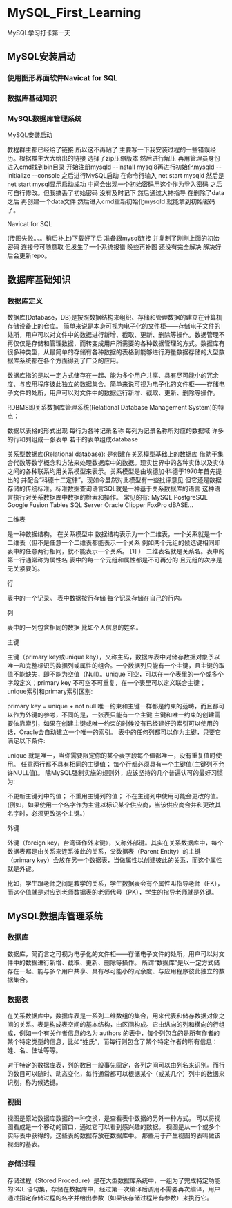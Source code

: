 # MySQL_First_Learning
MySQL学习打卡第一天

## MySQL安装启动

### 使用图形界面软件Navicat for SQL

### 数据库基础知识

### MySQL数据库管理系统

MySQL安装启动

教程群主都已经给了链接 所以这不再贴了 主要写一下我安装过程的一些错误经历。根据群主大大给出的链接 选择了zip压缩版本 然后进行解压 再用管理员身份进入cmd找到bin目录 开始注册mysqld --install mysql8再进行初始化mysqld --initialize --console 之后进行MySQL启动 在命令行输入 net start mysqld 然后是net start mysql显示启动成功 中间会出现一个初始密码用这个作为登入密码 之后可自行修改。但我搞丢了初始密码 没有及时记下 然后通过大神指导 在删除了data之后 再创建一个data文件 然后进入cmd重新初始化mysqld 就能拿到初始密码了。


Navicat for SQL

(传图失败。。。稍后补上)下载好了后 准备跟mysql连接 并复制了刚刚上面的初始密码 连接号可随意取 但发生了一个系统报错 晚些再补图 还没有完全解决 解决好后会更新repo。


## 数据库基础知识

### 数据库定义

数据库(Database，DB)是按照数据结构来组织、存储和管理数据的建立在计算机存储设备上的仓库。
简单来说是本身可视为电子化的文件柜——存储电子文件的处所，用户可以对文件中的数据进行新增、截取、更新、删除等操作。数据管理不再仅仅是存储和管理数据，而转变成用户所需要的各种数据管理的方式。数据库有很多种类型，从最简单的存储有各种数据的表格到能够进行海量数据存储的大型数据库系统都在各个方面得到了广泛的应用。

数据库指的是以一定方式储存在一起、能为多个用户共享、具有尽可能小的冗余度、与应用程序彼此独立的数据集合。简单来说可视为电子化的文件柜——存储电子文件的处所，用户可以对文件中的数据运行新增、截取、更新、删除等操作。

RDBMS即关系数据库管理系统(Relational Database Management System)的特点：

数据以表格的形式出现
每行为各种记录名称
每列为记录名称所对应的数据域
许多的行和列组成一张表单
若干的表单组成database      

关系型数据库(Relational database): 是创建在关系模型基础上的数据库 借助于集合代数等数学概念和方法来处理数据库中的数据。现实世界中的各种实体以及实体之间的各种联系均用关系模型来表示。关系模型是由埃德加·科德于1970年首先提出的 并配合“科德十二定律”。现如今虽然对此模型有一些批评意见 但它还是数据存储的传统标准。标准数据查询语言SQL就是一种基于关系数据库的语言 这种语言执行对关系数据库中数据的检索和操作。
常见的有: MySQL PostgreSQL Google Fusion Tables SQL Server Oracle Clipper FoxPro dBASE...

二维表

是一种数据结构。 在关系模型中 数据结构表示为一个二维表，一个关系就是一个二维表（但不是任意一个二维表都能表示一个关系 例如两个元组的候选键相同即表中的任意两行相同，就不能表示一个关系。 [1]  ） 二维表名就是关系名。表中的第一行通常称为属性名 表中的每一个元组和属性都是不可再分的 且元组的次序是无关紧要的。

行

表中的一个记录。 表中数据按行存储 每个记录存储在自己的行内。

列

表中的一列包含相同的数据 比如个人信息的姓名。

主键

主键（primary key或unique key），又称主码，数据库表中对储存数据对象予以唯一和完整标识的数据列或属性的组合。一个数据列只能有一个主键，且主键的取值不能缺失，即不能为空值（Null）。unique 可空，可以在一个表里的一个或多个字段定义；primary key 不可空不可重复，在一个表里可以定义联合主键；unique索引和primary索引区别:

primary key = unique + not null
唯一约束和主键一样都是约束的范畴，而且都可以作为外键的参考，不同的是，一张表只能有一个主键
主键和唯一约束的创建需要依靠索引，如果在创建主键或唯一约束的时候没有已经建好的索引可以使用的话，Oracle会自动建立一个唯一的索引。
表中的任何列都可以作为主键，只要它满足以下条件:

unique 就是唯一，当你需要限定你的某个表字段每个值都唯一，没有重复值时使用。
任意两行都不具有相同的主键值；
每个行都必须具有一个主键值(主键列不允许NULL值)。
除MySQL强制实施的规则外，应该坚持的几个普遍认可的最好习惯为:

不更新主键列中的值；
不重用主键列的值；
不在主键列中使用可能会更改的值。(例如，如果使用一个名字作为主键以标识某个供应商，当该供应商合并和更改其名字时，必须更改这个主键。)

外键

外键（foreign key，台湾译作外来键），又称外部键。其实在关系数据库中，每个数据表都是由关系来连系彼此的关系，父数据表（Parent Entity）的主键（primary key）会放在另一个数据表，当做属性以创建彼此的关系，而这个属性就是外键。

比如，学生跟老师之间是教学的关系，学生数据表会有个属性叫指导老师（FK），而这个值就是对应到老师数据表的老师代号（PK），学生的指导老师就是外键。


## MySQL数据库管理系统

### 数据库

数据库，简而言之可视为电子化的文件柜——存储电子文件的处所，用户可以对文件中的数据进行新增、截取、更新、删除等操作。
所谓“数据库”是以一定方式储存在一起、能与多个用户共享、具有尽可能小的冗余度、与应用程序彼此独立的数据集合。

### 数据表

在关系数据库中，数据库表是一系列二维数组的集合，用来代表和储存数据对象之间的关系。表是构成表空间的基本结构，由区间构成。它由纵向的列和横向的行组成，例如一个有关作者信息的名为 authors 的表中，每个列包含的是所有作者的某个特定类型的信息，比如“姓氏”，而每行则包含了某个特定作者的所有信息：姓、名、住址等等。

对于特定的数据库表，列的数目一般事先固定，各列之间可以由列名来识别。而行的数目可以随时、动态变化，每行通常都可以根据某个（或某几个）列中的数据来识别，称为候选键。

### 视图

视图是原始数据库数据的一种变换，是查看表中数据的另外一种方式。 可以将视图看成是一个移动的窗口，通过它可以看到感兴趣的数据。 视图是从一个或多个实际表中获得的，这些表的数据存放在数据库中。 那些用于产生视图的表叫做该视图的基表。

### 存储过程

存储过程（Stored Procedure）是在大型数据库系统中，一组为了完成特定功能的SQL 语句集，存储在数据库中，经过第一次编译后调用不需要再次编译，用户通过指定存储过程的名字并给出参数（如果该存储过程带有参数）来执行它。






